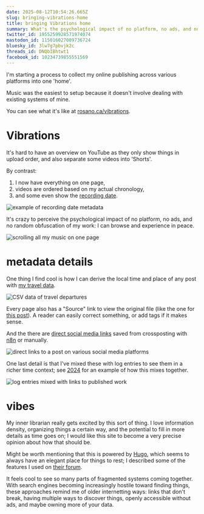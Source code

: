 ```yaml
---
date: 2025-08-12T10:54:26.665Z
slug: bringing-vibrations-home
title: bringing Vibrations home
summary: What's the psychological impact of no platform, no ads, and no random obfuscation of my work?
twitter_id: 1955259928571974074
mastodon_id: 115016027089736724
bluesky_id: 3lw7g7pbvjk2c
threads_id: DNQbIBhtwt1
facebook_id: 10234739855551569
---
```

I'm starting a process to collect my online publishing across various platforms into one 'home'.

Music was the easiest to setup because it doesn't involve dealing with existing systems of mine.

You can see what it's like at [rosano.ca/vibrations](https://rosano.ca/vibrations).

# Vibrations

It's hard to have an overview on YouTube as they only show things in upload order, and also separate some videos into 'Shorts'.

By contrast:
1. I now have everything on one page,
2. videos are ordered based on my actual chronology,
3. and some even show the [recording date](https://rosano.ca/vibrations/m305fu7c).

![example of recording date metadata](recording.jpg)

It's crazy to perceive the psychological impact of no platform, no ads, and no random obfuscation of my work: I can browse and experience in peace.

![scrolling all my music on one page](one-page.gif)

# metadata details

One thing I find cool is how I can derive the local time and place of any post with [my travel data](https://github.com/rosano/home/blob/master/assets/departures.csv).

![CSV data of travel departures](departures.jpg)

Every page also has a "Source" link to view the original file (like the one for [this post](https://github.com/rosano/home/edit/master/content/blog/2025-08-12-bringing-vibrations-home.md)). A reader can easily correct something, or add tags if it makes sense.

And the there are [direct social media links](http://rosano.ca/vibrations/m4879q4m/) saved from crossposting with [n8n](https://n8n.io) or manually.

![direct links to a post on various social media platforms](syndications.jpg)

One last detail is that I've mixed these with log entries to see them in a richer time context; see [2024](https://rosano.ca/log/2024) for an example of how this mixes together.

![log entries mixed with links to published work](notifications.jpg)

# vibes

My inner librarian really gets excited by this sort of thing. I love information density, organizing things a certain way, and the potential to fill in more details as time goes on; I would like this site to become a very precise opinion about how that should be.

Might be worth mentioning that this is powered by [Hugo](https://gohugo.io), which seems to always have an elegant place for things to rest; I described some of the features I used on [their forum](https://discourse.gohugo.io/t/music-vlog-powered-by-hugo/55632).

It feels cool to see so many parts of fragmented systems coming together. With search engines becoming increasingly hostile toward finding things, these approaches remind me of older internetting ways: links that don't break, having multiple ways to discover things, openly accessible without ads, and maybe owning more of your data.
